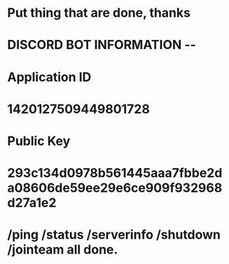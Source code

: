 # Put thing that are done, thanks
# DISCORD BOT INFORMATION --
# Application ID
# 1420127509449801728
# Public Key
# 293c134d0978b561445aaa7fbbe2da08606de59ee29e6ce909f932968d27a1e2

# /ping /status /serverinfo /shutdown /jointeam all done.
